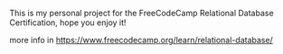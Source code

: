 This is my personal project for the FreeCodeCamp Relational Database Certification,
hope you enjoy it!

more info in https://www.freecodecamp.org/learn/relational-database/